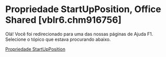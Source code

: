 
# Propriedade StartUpPosition, Office Shared [vblr6.chm916756]

Olá! Você foi redirecionado para uma das nossas páginas de Ajuda F1. Selecione o tópico que estava procurando abaixo.

[Propriedade StartUpPosition](http://msdn.microsoft.com/library/0ceb1e6d-b45e-a1df-03df-fd73ce814a79%28Office.15%29.aspx)
